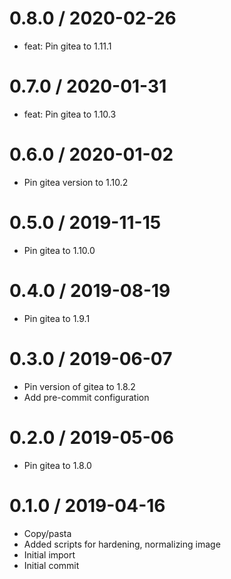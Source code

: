 
0.8.0 / 2020-02-26
==================

  * feat: Pin gitea to 1.11.1

0.7.0 / 2020-01-31
==================

  * feat: Pin gitea to 1.10.3

0.6.0 / 2020-01-02
==================

  * Pin gitea version to 1.10.2

0.5.0 / 2019-11-15
==================

  * Pin gitea to 1.10.0

0.4.0 / 2019-08-19
==================

  * Pin gitea to 1.9.1

0.3.0 / 2019-06-07
==================

  * Pin version of gitea to 1.8.2
  * Add pre-commit configuration

0.2.0 / 2019-05-06
==================

  * Pin gitea to 1.8.0

0.1.0 / 2019-04-16
==================

  * Copy/pasta
  * Added scripts for hardening, normalizing image
  * Initial import
  * Initial commit

